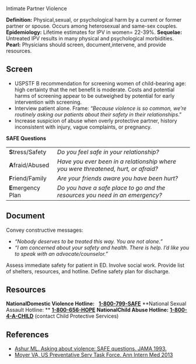 


 Intimate Partner Violence

**Definition:** Physical,sexual, or psychological harm by a current or former partner or spouse. Occurs among heterosexual and same-sex couples.
**Epidemiology:** Lifetime estimates for IPV in women= 22-39%.
**Sequelae:** Untreated IPV results in many physical and psychological morbidities. 
**Pearl:** Physicians should screen, document,intervene, and provide resources.

## Screen

-   USPSTF B recommendation for screening women of child-bearing age: high certainty that the net benefit is moderate. Costs and potential harms of screening appear to be outweighed by potential for early intervention with screening.
-   Interview patient alone. Frame: “*Because violence is so common, we’re routinely asking our patients about their safety in their relationships*.”
-   Increase suspicion of abuse when overly protective partner, history inconsistent with injury, vague complaints, or pregnancy.

**SAFE Questions**

|                    |                                                                                   |
|--------------------|-----------------------------------------------------------------------------------|
| **S**tress/Safety  | *Do you feel safe in your relationship?*                                           |
| **A**fraid/Abused  | *Have you ever been in a relationship where you were threatened, hurt, or afraid?* |
| **F**riend/Family  | *Are your friends aware you have been hurt?*                                       |
| **E**mergency Plan | *Do you have a safe place to go and the resources you need in an emergency?*       |

## Document

Convey constructive messages:
-   *“Nobody deserves to be treated this way. You are not alone.”*
-   *“I am concerned about your safety and health. There is help. I’d like you to speak with an advocate/counselor.”*

Assess immediate safety for patient in ED.
Involve social work. Provide list of shelters, resources, and hotline.
Define safety plan for discharge.

## Resources

**NationalDomestic Violence Hotline:**
  **[1-800-799-SAFE](tel:1-800-799-7233)**
**National Sexual Assault Hotline: **
**[1-800-656-HOPE](tel:1-800-656-4673)**
**NationalChild Abuse Hotline:**
**[1-800-4-A-CHILD](tel:1-800-4-2-24453)** (contact Child Protective Services)

## References

-   [Ashur ML. Asking about violence: SAFE questions. JAMA 1993.](http://www.ncbi.nlm.nih.gov/pubmed/?term=8479058)
-   [Moyer VA, US Preventative Serv Task Force. Ann Intern Med 2013](http://www.ncbi.nlm.nih.gov/pubmed/?term=23338828)
